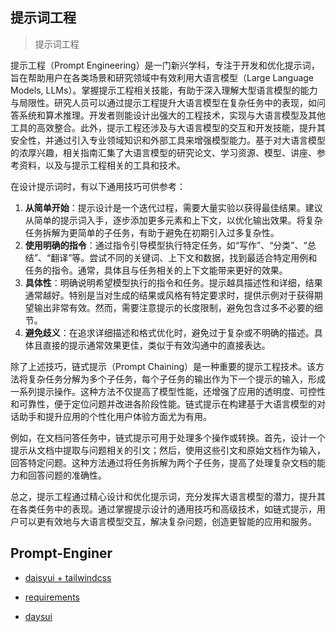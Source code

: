 ## 提示词工程

> 提示词工程

提示工程（Prompt Engineering）是一门新兴学科，专注于开发和优化提示词，旨在帮助用户在各类场景和研究领域中有效利用大语言模型（Large Language Models, LLMs）。掌握提示工程相关技能，有助于深入理解大型语言模型的能力与局限性。研究人员可以通过提示工程提升大语言模型在复杂任务中的表现，如问答系统和算术推理。开发者则能设计出强大的工程技术，实现与大语言模型及其他工具的高效整合。此外，提示工程还涉及与大语言模型的交互和开发技能，提升其安全性，并通过引入专业领域知识和外部工具来增强模型能力。基于对大语言模型的浓厚兴趣，相关指南汇集了大语言模型的研究论文、学习资源、模型、讲座、参考资料，以及与提示工程相关的工具和技术。 

在设计提示词时，有以下通用技巧可供参考：

1. **从简单开始**：提示设计是一个迭代过程，需要大量实验以获得最佳结果。建议从简单的提示词入手，逐步添加更多元素和上下文，以优化输出效果。将复杂任务拆解为更简单的子任务，有助于避免在初期引入过多复杂性。 
2. **使用明确的指令**：通过指令引导模型执行特定任务，如“写作”、“分类”、“总结”、“翻译”等。尝试不同的关键词、上下文和数据，找到最适合特定用例和任务的指令。通常，具体且与任务相关的上下文能带来更好的效果。 
3. **具体性**：明确说明希望模型执行的指令和任务。提示越具描述性和详细，结果通常越好。特别是当对生成的结果或风格有特定要求时，提供示例对于获得期望输出非常有效。然而，需要注意提示的长度限制，避免包含过多不必要的细节。 
4. **避免歧义**：在追求详细描述和格式优化时，避免过于复杂或不明确的描述。具体且直接的提示通常效果更佳，类似于有效沟通中的直接表达。 

除了上述技巧，链式提示（Prompt Chaining）是一种重要的提示工程技术。该方法将复杂任务分解为多个子任务，每个子任务的输出作为下一个提示的输入，形成一系列提示操作。这种方法不仅提高了模型性能，还增强了应用的透明度、可控性和可靠性，便于定位问题并改进各阶段性能。链式提示在构建基于大语言模型的对话助手和提升应用的个性化用户体验方面尤为有用。 

例如，在文档问答任务中，链式提示可用于处理多个操作或转换。首先，设计一个提示从文档中提取与问题相关的引文；然后，使用这些引文和原始文档作为输入，回答特定问题。这种方法通过将任务拆解为两个子任务，提高了处理复杂文档的能力和回答问题的准确性。 

总之，提示工程通过精心设计和优化提示词，充分发挥大语言模型的潜力，提升其在各类任务中的表现。通过掌握提示设计的通用技巧和高级技术，如链式提示，用户可以更有效地与大语言模型交互，解决复杂问题，创造更智能的应用和服务。

## Prompt-Enginer

+ [daisyui + tailwindcss](prompts/ui/daisyui.md)

+ [requirements](prompts/generate/4-requirements.md)

+ [daysui](prompts/frontend/daysui-v2.md)
